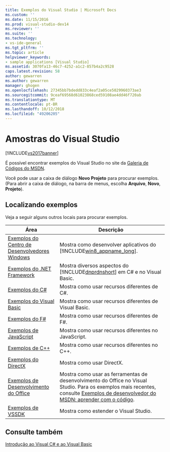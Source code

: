 ```yaml
---
title: Exemplos do Visual Studio | Microsoft Docs
ms.custom: ''
ms.date: 11/15/2016
ms.prod: visual-studio-dev14
ms.reviewer: ''
ms.suite: ''
ms.technology:
- vs-ide-general
ms.tgt_pltfrm: ''
ms.topic: article
helpviewer_keywords:
- sample applications [Visual Studio]
ms.assetid: 3070fa13-46c7-4252-a1c2-857b4a2c9528
caps.latest.revision: 58
author: gewarren
ms.author: gewarren
manager: ghogen
ms.openlocfilehash: 27345bb7bdedd833c4eaf2a05ce5029960373ae3
ms.sourcegitcommit: 9ceaf69568d61023868ced59108ae4dd46f720ab
ms.translationtype: MT
ms.contentlocale: pt-BR
ms.lasthandoff: 10/12/2018
ms.locfileid: "49206205"
---
```

# <a name="visual-studio-samples"></a>Amostras do Visual Studio
[!INCLUDE[vs2017banner](../includes/vs2017banner.md)]

É possível encontrar exemplos do Visual Studio no site da [Galeria de Códigos do MSDN](http://go.microsoft.com/fwlink/?LinkID=127810).  
  
 Você pode usar a caixa de diálogo **Novo Projeto** para procurar exemplos. (Para abrir a caixa de diálogo, na barra de menus, escolha **Arquivo**, **Novo**, **Projeto**).  
  
## <a name="finding-samples"></a>Localizando exemplos  
 Veja a seguir alguns outros locais para procurar exemplos.  
  
|Área|Descrição|  
|----------|-----------------|  
|[Exemplos do Centro de Desenvolvedores Windows](http://go.microsoft.com/fwlink/?LinkID=255278)|Mostra como desenvolver aplicativos do [!INCLUDE[win8_appname_long](../includes/win8-appname-long-md.md)].|  
|[Exemplos do .NET Framework](http://msdn.microsoft.com/en-us/177055f8-4a1f-43e7-aee6-995c196079b1)|Mostra diversos aspectos do [!INCLUDE[dnprdnshort](../includes/dnprdnshort-md.md)] em C# e no Visual Basic.|  
|[Exemplos do C#](http://code.msdn.microsoft.com/site/search?f%5B0%5D.Type=ProgrammingLanguage&f%5B0%5D.Value=C%23&f%5B0%5D.Text=C%23)|Mostra como usar recursos diferentes de C#.|  
|[Exemplos do Visual Basic](http://code.msdn.microsoft.com/site/search?f%5B0%5D.Type=ProgrammingLanguage&f%5B0%5D.Value=VB&f%5B0%5D.Text=VB.NET)|Mostra como usar recursos diferentes de Visual Basic.|  
|[Exemplos do F#](http://code.msdn.microsoft.com/site/search?f%5B0%5D.Type=ProgrammingLanguage&f%5B0%5D.Value=F%23&f%5B0%5D.Text=F%23)|Mostra como usar recursos diferentes de F#.|  
|[Exemplos de JavaScript](http://code.msdn.microsoft.com/site/search?f%5B0%5D.Type=ProgrammingLanguage&f%5B0%5D.Value=JavaScript)|Mostra como usar recursos diferentes no JavaScript.|  
|[Exemplos de C++](http://code.msdn.microsoft.com/site/search?f%5B0%5D.Type=ProgrammingLanguage&f%5B0%5D.Value=C%2B%2B)|Mostra como usar recursos diferentes no C++.|  
|[Exemplos do DirectX](http://code.msdn.microsoft.com/site/search?query=DirectX&f%5B1%5D.Value=DirectX&f%5B1%5D.Type=SearchText&f%5B0%5D.Value=C%20%20&f%5B0%5D.Type=ProgrammingLanguage&f%5B0%5D.Text=Invalid%20Value&ac=2)|Mostra como usar DirectX.|  
|[Exemplos de Desenvolvimento do Office](http://msdn.microsoft.com/library/9ebc7de2-59dd-414c-888b-7549d3c3543c)|Mostra como usar as ferramentas de desenvolvimento do Office no Visual Studio. Para os exemplos mais recentes, consulte [Exemplos de desenvolvedor do MSDN: aprender com o código](http://go.microsoft.com/fwlink/?LinkID=248199).|  
|[Exemplos de VSSDK](http://aka.ms/vs2015sdksamples)|Mostra como estender o Visual Studio.|  
  
## <a name="see-also"></a>Consulte também  
 [Introdução ao Visual C# e ao Visual Basic](../ide/getting-started-with-visual-csharp-and-visual-basic.md)



